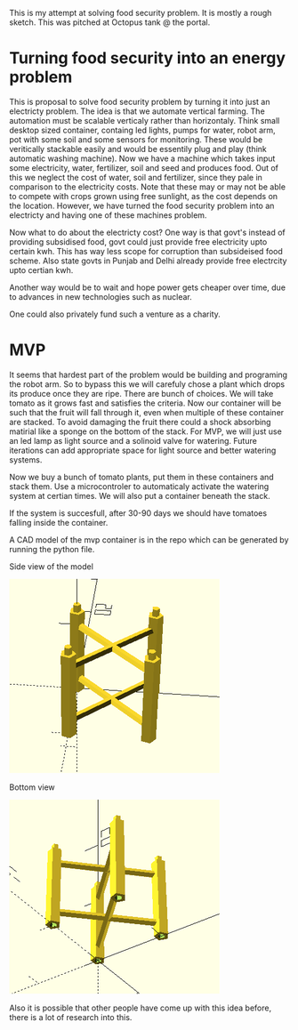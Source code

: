 This is my attempt at solving food security problem. It is mostly a rough sketch. This was pitched at Octopus tank @ the portal.

# Turning food security into an energy problem

This is proposal to solve food security problem by turning it into just an electricty problem. The idea is that we automate vertical farming. The automation must be scalable verticaly rather than horizontaly. Think small desktop sized container, containg led lights, pumps for water, robot arm, pot with some soil and some sensors for monitoring. These would be veritically stackable easily and would be essentily plug and play (think automatic washing machine). Now we have a machine which takes input some electricity, water, fertilizer, soil and seed and produces food. Out of this we neglect the cost of water, soil and fertilizer, since they pale in comparison to the electricity costs. Note that these may or may not be able to compete with crops grown using free sunlight, as the cost depends on the location. However, we have turned the food security problem into an electricty and having one of these machines problem.

Now what to do about the electricty cost? One way is that govt's instead of providing subsidised food, govt could just provide free electricity upto certain kwh. This has way less scope for corruption than subsideised food scheme. Also state govts in Punjab and Delhi already provide free electrcity upto certian kwh.

Another way would be to wait and hope power gets cheaper over time, due to advances in new technologies such as nuclear.

One could also privately fund such a venture as a charity.

# MVP

It seems that hardest part of the problem would be building and programing the robot arm. So to bypass this we will carefuly chose a plant which drops its produce once they are ripe. There are bunch of choices. We will take tomato as it grows fast and satisfies the criteria. Now our container will be such that the fruit will fall through it, even when multiple of these container are stacked. To avoid damaging the fruit there could a shock absorbing matirial like a sponge on the bottom of the stack.
For MVP, we will just use an led lamp as light source and a solinoid valve for watering. Future iterations can add appropriate space for light source and better watering systems.

Now we buy a bunch of tomato plants, put them in these containers and stack them. Use a microcontroler to automaticaly activate the watering system at certian times. We will also put a container beneath the stack.

If the system is succesfull, after 30-90 days we should have tomatoes falling inside the container.

A CAD model of the mvp container is in the repo which can be generated by running the python file.

Side view of the model

![Image](autofarm_side.png)


Bottom view

![Image](autofarm_bottom.png)

Also it is possible that other people have come up with this idea before, there is a lot of research into this.
